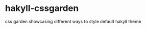 hakyll-cssgarden
================

css garden showcasing different ways to style default hakyll theme
